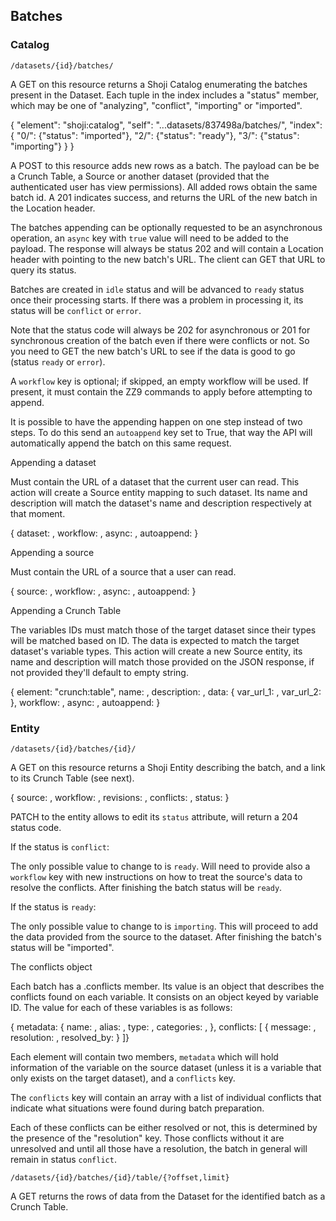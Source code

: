 ## Batches

### Catalog

`/datasets/{id}/batches/`

A GET on this resource returns a Shoji Catalog enumerating the batches present in the Dataset. Each tuple in the index includes a "status" member, which may be one of "analyzing", "conflict", "importing" or "imported".

{
    "element": "shoji:catalog",
    "self": "...datasets/837498a/batches/",
    "index": {
        "0/": {"status": "imported"},
        "2/": {"status": "ready"},
        "3/": {"status": "importing"}
    }
}

A POST to this resource adds new rows as a batch. The payload can be be a Crunch Table, a Source or another dataset (provided that the authenticated user has view permissions). All added rows obtain the same batch id. A 201 indicates success, and returns the URL of the new batch in the Location header.

The batches appending can be optionally requested to be an asynchronous operation, an `async` key with `true` value will need to be added to the payload. The response will always be status 202 and will contain a Location header with pointing to the new batch's URL. The client can GET that URL to query its status.

Batches are created in `idle` status and will be advanced to `ready` status once their processing starts. If there was a problem in processing it, its status will be `conflict` or `error`.

Note that the status code will always be 202 for asynchronous or 201 for synchronous creation of the batch even if there were conflicts or not. So you need to GET the new batch's URL to see if the data is good to go (status `ready` or `error`).

A `workflow` key is optional; if skipped, an empty workflow will be used. If present, it must contain the ZZ9 commands to apply before attempting to append.

It is possible to have the appending happen on one step instead of two steps. To do this send an `autoappend` key set to True, that way the API will automatically append the batch on this same request.

Appending a dataset

Must contain the URL of a dataset that the current user can read. This action will create a Source entity mapping to such dataset. Its name and description will match the dataset's name and description respectively at that moment.

{
  dataset: <url>,
  workflow: <optional list>,
    async: <optional boolean>,
    autoappend: <optional boolean>
}

Appending a source

Must contain the URL of a source that a user can read.

{
  source: <url>,
  workflow: <optional list>,
    async: <optional boolean>,
    autoappend: <optional boolean>
}

Appending a Crunch Table

The variables IDs must match those of the target dataset since their types will be matched based on ID. The data is expected to match the target dataset's variable types. This action will create a new Source entity, its name and description will match those provided on the JSON response, if not provided they'll default to empty string.

{
  element: "crunch:table",
    name: <optional string>,
    description: <optional string>,
  data: {
    var_url_1: <list>,
    var_url_2: <list>
  },
  workflow: <optional list>,
    async: <optional boolean>,
    autoappend: <optional boolean>
}

### Entity

`/datasets/{id}/batches/{id}/`

A GET on this resource returns a Shoji Entity describing the batch, and a link to its Crunch Table (see next).

{
  source: <url>,
  workflow: <optional list>,
  revisions: <list>,
  conflicts: <object>,
  status: <string>
}

PATCH to the entity allows to edit its `status` attribute, will return a 204 status code.

If the status is `conflict`:

The only possible value to change to is `ready`. Will need to provide also a `workflow` key with new instructions on how to treat the source's data to resolve the conflicts. After finishing the batch status will be `ready`.

If the status is `ready`:

The only possible value to change to is `importing`. This will proceed to add the data provided from the source to the dataset. After finishing the batch's status will be "imported".

The conflicts object

Each batch has a .conflicts member. Its value is an object that describes the conflicts found on each variable. It consists on an object keyed by variable ID. The value for each of these variables is as follows:

{
  metadata: {
    name: <string>,
    alias: <string>,
    type: <string>,
    categories: <array>,
  },
  conflicts: [
  {
    message: <string>,
    resolution: <optional string>,
    resolved_by: <optional revision reference>
  }
]}

Each element will contain two members, `metadata` which will hold information of the variable on the source dataset (unless it is a variable that only exists on the target dataset), and a `conflicts` key.

The `conflicts` key  will contain an array with a list of individual conflicts that indicate what situations were found during batch preparation.

Each of these conflicts can be either resolved or not, this is determined by the presence of the "resolution" key. Those conflicts without it are unresolved and until all those have a resolution, the batch in general will remain in status `conflict`.

`/datasets/{id}/batches/{id}/table/{?offset,limit}`

A GET returns the rows of data from the Dataset for the identified batch as a Crunch Table.

